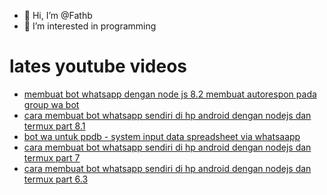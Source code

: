 - 👋 Hi, I’m @Fathb
- 👀 I’m interested in programming

# lates youtube videos
<!-- YOUTUBE:START -->
- [membuat bot whatsapp dengan node js 8.2 membuat autorespon pada group wa bot](https://www.youtube.com/watch?v=ss4sPn2yGQg)
- [cara membuat bot whatsapp sendiri di hp android dengan nodejs dan termux part 8.1](https://www.youtube.com/watch?v=a-x3AsgWi6E)
- [bot wa untuk ppdb - system input data spreadsheet via whatsaapp](https://www.youtube.com/watch?v=nylozKlD5xg)
- [cara membuat bot whatsapp sendiri di hp android dengan nodejs dan termux part 7](https://www.youtube.com/watch?v=uAYTT7nPjkw)
- [cara membuat bot whatsapp sendiri di hp android dengan nodejs dan termux part 6.3](https://www.youtube.com/watch?v=zhodiD3BbDI)
<!-- YOUTUBE:END -->

<!---
Fathb/Fathb is a ✨ special ✨ repository because its `README.md` (this file) appears on your GitHub profile.
You can click the Preview link to take a look at your changes.
--->
